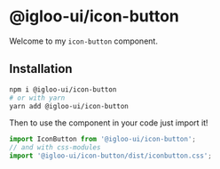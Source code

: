 # @igloo-ui/icon-button

Welcome to my `icon-button` component.

## Installation

```sh
npm i @igloo-ui/icon-button
# or with yarn
yarn add @igloo-ui/icon-button
```

Then to use the component in your code just import it!

```js
import IconButton from '@igloo-ui/icon-button';
// and with css-modules
import '@igloo-ui/icon-button/dist/iconbutton.css';
```
